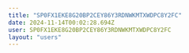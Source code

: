 ```yaml
---
title: "SP0FX1EKE8G20BP2CEY86Y3RDNWKMTXWDPC8Y2FC"
date: 2024-11-14T00:02:28.694Z
user: SP0FX1EKE8G20BP2CEY86Y3RDNWKMTXWDPC8Y2FC
layout: "users"
---
```

    
